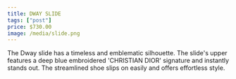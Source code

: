 ```yaml
---
title: DWAY SLIDE
tags: ["post"]
price: $730.00
image: /media/slide.png
---
```

The Dway slide has a timeless and emblematic silhouette. The slide's upper features a deep blue embroidered 'CHRISTIAN DIOR' signature and instantly stands out. The streamlined shoe slips on easily and offers effortless style.